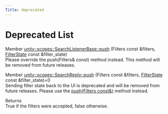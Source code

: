 ```yaml
---
Title: deprecated
---
```

        
Deprecated List
===============

<span id="_deprecated000001" class="anchor"></span>Member <a href="unity.scopes.SearchListenerBase.md#ac7904ac1f83fe60cddc8f08c6e7d971b">unity::scopes::SearchListenerBase::push</a> (Filters const &filters, <a href="unity.scopes.FilterState.md" title="Stores the state of multiple filters. ">FilterState</a> const &filter\_state)  
Please override the push(Filters& const) method instead. This method will be removed from future releases.

<span id="_deprecated000002" class="anchor"></span>Member <a href="unity.scopes.SearchReply.md#a121842b4206980360c208a1f5828ef12">unity::scopes::SearchReply::push</a> (Filters const &filters, <a href="unity.scopes.FilterState.md" title="Stores the state of multiple filters. ">FilterState</a> const &filter\_state)=0  
Sending filter state back to the UI is deprecated and will be removed from future releases. Please use the <a href="unity.scopes.SearchReply.md#abdd099e2e777b739988ce545a8fb3eec" title="Sends all filter definitions to the source of a query. ">push(Filters const&amp;)</a> method instead.

Returns  
True if the filters were accepted, false otherwise.

